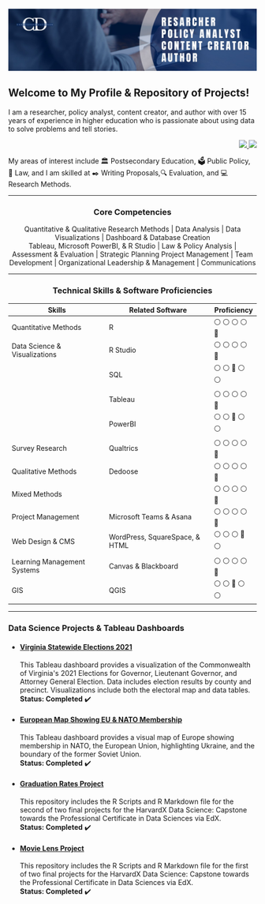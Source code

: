 ![](https://github.com/drcdavidson/drcdavidson/blob/main/Images/Banner.png)
<p>
  
## Welcome to My Profile & Repository of Projects!
I am a researcher, policy analyst, content creator, and author with over 15 years of experience in higher education who is passionate about using data to solve problems and tell stories.

<p align="right">  
  <a href="mailto:chrisdavidsonphd@gmail.com">
    <img src="https://commons.wikimedia.org/wiki/File:Mail_(iOS).svg" />
  <a href="https://www.linkedin.com/in/chrisdavidson/">
    <img src="https://skillicons.dev/icons?i=linkedin" />
  </a>
</p>

My areas of interest include 
:classical_building: Postsecondary Education, 
:ballot_box: Public Policy, 
:scroll: Law, 
and I am skilled at :black_nib: Writing Proposals,:mag: Evaluation, and :computer: Research Methods.



---

### <p align="center"> Core Competencies </p>
<p align="center">
Quantitative & Qualitative Research Methods | Data Analysis | Data Visualizations | Dashboard & Database Creation <br>
Tableau, Microsoft PowerBI, & R Studio | Law & Policy Analysis | Assessment & Evaluation | Strategic Planning Project Management | <be>
Team Development | Organizational Leadership & Management | Communications </p>

---

### <p align="center"> Technical Skills & Software Proficiencies </p>
| Skills | Related Software | Proficiency |
| --- | --- | --- |
| Quantitative Methods | R | :white_circle:	:white_circle:	:white_circle:	:white_circle:  :large_blue_circle:
| Data Science & Visualizations |  R Studio | :white_circle:	:white_circle:	:white_circle:	:white_circle:  :large_blue_circle:
| | SQL | :white_circle:	:white_circle:  :large_blue_circle:   :white_circle:  :white_circle:
| | Tableau | :white_circle:	:white_circle:	:white_circle:	 :white_circle:   :large_blue_circle:  
| | PowerBI | :white_circle:	:white_circle:	:large_blue_circle: :white_circle:	 :white_circle:      
| Survey Research | Qualtrics | :white_circle:	:white_circle:	:white_circle:	:white_circle:  :large_blue_circle:
| Qualitative Methods | Dedoose |:white_circle:	:white_circle:	:white_circle:	:white_circle:  :large_blue_circle:
| Mixed Methods | | :white_circle:	:white_circle:	:white_circle:  :white_circle:  :large_blue_circle: 
| Project Management | Microsoft Teams & Asana | :white_circle:	:white_circle:	:white_circle:	:white_circle:  :large_blue_circle: |
| Web Design & CMS | WordPress, SquareSpace, & HTML | :white_circle:	:white_circle:	:white_circle:	:large_blue_circle: :white_circle:
| Learning Management Systems | Canvas & Blackboard | :white_circle:	:white_circle:	:white_circle:	:white_circle:  :large_blue_circle:
| GIS | QGIS | :white_circle: :white_circle: :large_blue_circle: :white_circle: :white_circle:	

---

### Data Science Projects & Tableau Dashboards

<!-- #### [Mock University Sample Data](https://public.tableau.com/views/MockUniveristySampleData/StudentCharacteristics?:language=en-US&publish=yes&:display_count=n&:origin=viz_share_link)
  This Tableau dashboard provides a visualization of a fictional dataset of Mock University including Student Demographic Characteristics, Enrollment Trends, Financial Charges, and other factors. <br />
  **Status: Completed** :heavy_check_mark:-->

  
- #### [Virginia Statewide Elections 2021](https://public.tableau.com/views/VirginiaStatewideElections2021/VirginiasStatewideElection2021?:language=en-US&:display_count=n&:origin=viz_share_link)
  This Tableau dashboard provides a visualization of the Commonwealth of Virginia's 2021 Elections for  Governor, Lieutenant Governor, and Attorney General Election. Data includes election results by county and precinct. Visualizations include both the electoral map and data tables. <br />
  **Status: Completed** :heavy_check_mark:
  
- #### [European Map Showing EU & NATO Membership](https://public.tableau.com/views/EuropeanMapShowingEUNATOMembership/Dashboard1?:language=en-US&:display_count=n&:origin=viz_share_link)  
  This Tableau dashboard provides a visual map of Europe showing membership in NATO, the European Union, highlighting Ukraine, and the boundary of the former Soviet Union. <br />
  **Status: Completed** :heavy_check_mark:
  
- #### [Graduation Rates Project](https://github.com/drcdavidson/gradrates)
  This repository includes the R Scripts and R Markdown file for the second of two final projects for the HarvardX Data Science: Capstone towards the Professional Certificate in Data Sciences via EdX. <br />
  **Status: Completed** :heavy_check_mark:
  
- #### [Movie Lens Project](https://github.com/drcdavidson/movielens)
  This repository includes the R Scripts and R Markdown file for the first of two final projects for the HarvardX Data Science: Capstone towards the Professional Certificate in Data Sciences via EdX. <br />
  **Status: Completed** :heavy_check_mark:
